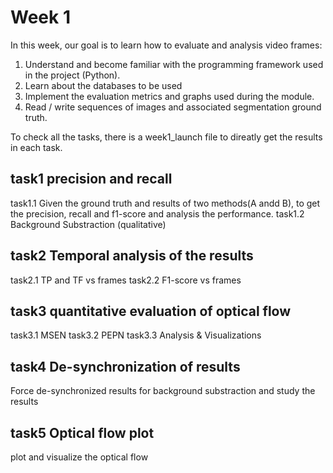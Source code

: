 
# Week 1
In this week, our goal is to learn how to evaluate and analysis video frames:
1. Understand and become familiar with the programming framework used in the project (Python).
2. Learn about the databases to be used
3. Implement the evaluation metrics and graphs used during the module.
4. Read / write sequences of images and associated segmentation ground truth.

To check all the tasks, there is a week1_launch file to direatly get the results in each task.

## task1 precision and recall
task1.1 Given the ground truth and results of two methods(A andd B), to get the precision, recall and f1-score and analysis the performance.
task1.2 Background Substraction (qualitative)

## task2 Temporal analysis of the results
task2.1 TP and TF vs frames
task2.2 F1-score vs frames

## task3 quantitative evaluation of optical flow
task3.1 MSEN
task3.2 PEPN
task3.3 Analysis & Visualizations

## task4 De-synchronization of results
Force de-synchronized results for background substraction and study the results 

## task5 Optical flow plot
plot and visualize the optical flow
